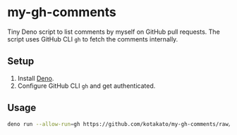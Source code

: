 # my-gh-comments

Tiny Deno script to list comments by myself on GitHub pull requests. The script uses GitHub CLI `gh` to fetch the comments internally.

## Setup

1. Install [Deno](https://deno.land/).
2. Configure GitHub CLI `gh` and get authenticated.

## Usage

```sh
deno run --allow-run=gh https://github.com/kotakato/my-gh-comments/raw/main/my-gh-comments.ts
```

